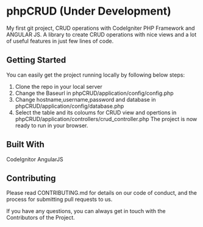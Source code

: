 # phpCRUD (Under Development)
My first git project, CRUD operations with CodeIgniter PHP Framework and ANGULAR JS.
A library to create CRUD operations with nice views and a lot of useful features in just few lines of code.

## Getting Started 
You can easily get the project running locally by following below steps:
1. Clone the repo in your local server
2. Change the Baseurl in phpCRUD/application/config/config.php
3. Change hostname,username,password and database in phpCRUD/application/config/database.php 
4. Select the table and its coloums for CRUD view and opertions in phpCRUD/application/controllers/crud_controller.php
The project is now ready to run in your browser.

## Built With
CodeIgnitor
AngularJS

## Contributing
Please read CONTRIBUTING.md for details on our code of conduct, and the process for submitting pull requests to us.

If you have any questions, you can always get in touch with the Contributors of the Project.
